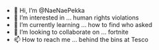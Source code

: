 - 👋 Hi, I’m @NaeNaePekka
- 👀 I’m interested in ... human rights violations
- 🌱 I’m currently learning ... how to find who asked
- 💞️ I’m looking to collaborate on ... fortnite
- 📫 How to reach me ... behind the bins at Tesco

<!---
NaeNaePekka/NaeNaePekka is a ✨ special ✨ repository because its `README.md` (this file) appears on your GitHub profile.
You can click the Preview link to take a look at your changes.
--->
